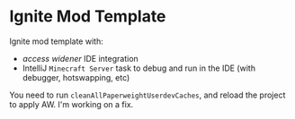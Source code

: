 # Ignite Mod Template 
Ignite mod template with:
- *access widener* IDE integration 
- IntelliJ `Minecraft Server` task to debug and run in the IDE (with debugger, hotswapping, etc)

You need to run `cleanAllPaperweightUserdevCaches`, and reload the project to apply AW. I'm working on a fix.
